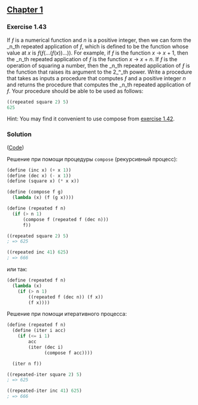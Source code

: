 ## [Chapter 1](../index.md#1-Building-Abstractions-with-Procedures)

### Exercise 1.43

If _ƒ_ is a numerical function and _n_ is a positive integer, then we can form the _n_th repeated application of _ƒ_, which is defined to be the function whose value at _x_ is _ƒ_(_ƒ_(...(_ƒ_(_x_))...)). For example, if _ƒ_ is the function _x_ →  _x_ + 1, then the _n_th repeated application of _ƒ_ is the function _x_ → _x_ + _n_. If _ƒ_ is the operation of squaring a number, then the _n_th repeated application of _ƒ_ is the function that raises its argument to the 2_ⁿ_th power. Write a procedure that takes as inputs a procedure that computes _ƒ_ and a positive integer _n_ and returns the procedure that computes the _n_th repeated application of _ƒ_. Your procedure should be able to be used as follows:

```scheme
((repeated square 2) 5)
625
```

Hint: You may find it convenient to use compose from [exercise 1.42](./Exercise%201.42.md).

### Solution

([Code](../../src/Chapter%201/Exercise%201.43.scm))

Решение при помощи процедуры `compose` (рекурсивный процесс):

```scheme
(define (inc x) (+ x 1))
(define (dec x) (- x 1))
(define (square x) (* x x))

(define (compose f g)
  (lambda (x) (f (g x))))

(define (repeated f n)
  (if (> n 1)
      (compose f (repeated f (dec n)))
      f))

((repeated square 2) 5)
; => 625

((repeated inc 41) 625)
; => 666
```

или так:

```scheme
(define (repeated f n)
  (lambda (x)
    (if (> n 1)
        ((repeated f (dec n)) (f x))
        (f x))))
```

Решение при помощи итеративного процесса:

```scheme
(define (repeated f n)
  (define (iter i acc)
    (if (<= i 1)
        acc
        (iter (dec i)
              (compose f acc))))

  (iter n f))

((repeated-iter square 2) 5)
; => 625

((repeated-iter inc 41) 625)
; => 666
```

